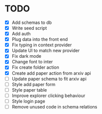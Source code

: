 # TODO

- [x] Add schemas to db
- [x] Write seed script
- [x] Add auth
- [x] Plug data into the front end
- [x] Fix typing in context provider
- [x] Update UI to match new provider
- [x] Fix dark mode
- [x] Change font to inter
- [x] Fix create folder action
- [x] Create add paper action from arxiv api 
- [ ] Update paper schema to fit arxiv api
- [ ] Style add paper form
- [ ] Style paper table
- [ ] Improve explorer clicking behaviour
- [ ] Style login page
- [ ] Remove unused code in schema relations